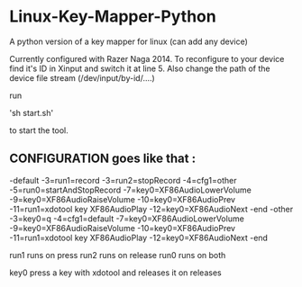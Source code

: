 # Linux-Key-Mapper-Python
A python version of a key mapper for linux (can add any device)

Currently configured with Razer Naga 2014.
To reconfigure to your device find it's ID in Xinput and switch it at line 5.
Also change the path of the device file stream (/dev/input/by-id/....)

run

'sh start.sh'

to start the tool.
## CONFIGURATION goes like that : 
  -default
  -3=run1=record
  -3=run2=stopRecord
  -4=cfg1=other
  -5=run0=startAndStopRecord
  -7=key0=XF86AudioLowerVolume
  -9=key0=XF86AudioRaiseVolume
  -10=key0=XF86AudioPrev
  -11=run1=xdotool key XF86AudioPlay
  -12=key0=XF86AudioNext
  -end
  -other
  -3=key0=q
  -4=cfg1=default
  -7=key0=XF86AudioLowerVolume
  -9=key0=XF86AudioRaiseVolume
  -10=key0=XF86AudioPrev
  -11=run1=xdotool key XF86AudioPlay
  -12=key0=XF86AudioNext
  -end

run1 runs on press
run2 runs on release
run0 runs on both

key0 press a key with xdotool and releases it on releases
